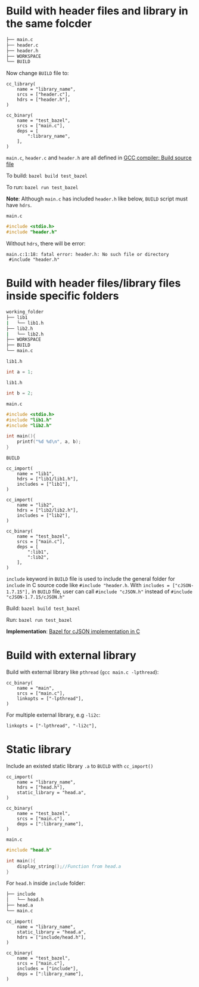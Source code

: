 # Build with header files and library in the same folcder

```sh
├── main.c
├── header.c
├── header.h
├── WORKSPACE
└── BUILD
```

Now change ``BUILD`` file to:

```bazel
cc_library(
    name = "library_name",
    srcs = ["header.c"],
    hdrs = ["header.h"],
)

cc_binary(
    name = "test_bazel",
    srcs = ["main.c"],
    deps = [
        ":library_name",        
    ],
)
```

``main.c``, ``header.c`` and ``header.h`` are all defined in [GCC compiler: Build source file](https://github.com/TranPhucVinh/C/blob/master/Environment/GCC%20compiler.md#build-source-file)

To build: ``bazel build test_bazel``

To run: ``bazel run test_bazel``

**Note**: Although ``main.c`` has included ``header.h`` like below, ``BUILD`` script must have ``hdrs``. 

``main.c``

```c
#include <stdio.h>
#include "header.h"
```

Without ``hdrs``, there will be error:

```
main.c:1:18: fatal error: header.h: No such file or directory
 #include "header.h"
```

# Build with header files/library files inside specific folders

```sh
working_folder
├── lib1
|   └── lib1.h
├── lib2.h
|   └── lib2.h
├── WORKSPACE
├── BUILD
└── main.c
```
``lib1.h``
```c
int a = 1;
```
``lib1.h``
```c
int b = 2;
```
``main.c``
```c
#include <stdio.h>
#include "lib1.h"
#include "lib2.h"

int main(){
	printf("%d %d\n", a, b);
}
```
``BUILD``
```bazel
cc_import(
	name = "lib1",
    hdrs = ["lib1/lib1.h"],
    includes = ["lib1"],
)

cc_import(
	name = "lib2",
    hdrs = ["lib2/lib2.h"],
    includes = ["lib2"],
)

cc_binary(
    name = "test_bazel",
    srcs = ["main.c"],
    deps = [
        ":lib1",
        ":lib2",
    ],
)
```
``include`` keyword in ``BUILD`` file is used to include the general folder for ``include`` in C source code like ``#include "header.h``. With ``includes = ["cJSON-1.7.15"],`` in ``BUILD`` file, user can call ``#include "cJSON.h"`` instead of ``#include "cJSON-1.7.15/cJSON.h"``

Build: ``bazel build test_bazel``

Run: ``bazel run test_bazel``

**Implementation**:  [Bazel for cJSON implementation in C](https://github.com/TranPhucVinh/C/blob/master/Data%20structure/JSON/README.md)

# Build with external library

Build with external library like ``pthread`` (``gcc main.c -lpthread``):

```bazel
cc_binary(
    name = "main",
    srcs = ["main.c"],
    linkopts = ["-lpthread"],
)
```

For multiple external library, e.g ``-li2c``:

```
linkopts = ["-lpthread", "-li2c"],
```

# Static library

Include an existed static library ``.a`` to ``BUILD`` with ``cc_import()``

```bazel
cc_import(
	name = "library_name",
	hdrs = ["head.h"],
	static_library = "head.a",
)

cc_binary(
    name = "test_bazel",
    srcs = ["main.c"],
    deps = [":library_name"],
)
```

``main.c``

```c
#include "head.h"

int main(){
	display_string();//Function from head.a
}
```

For ``head.h`` inside ``include`` folder:

```sh
├── include
│   └── head.h
├── head.a
└── main.c
```

```bazel
cc_import(
	name = "library_name",
	static_library = "head.a",
    hdrs = ["include/head.h"],
)

cc_binary(
    name = "test_bazel",
    srcs = ["main.c"],
    includes = ["include"],
    deps = [":library_name"],
)
```
